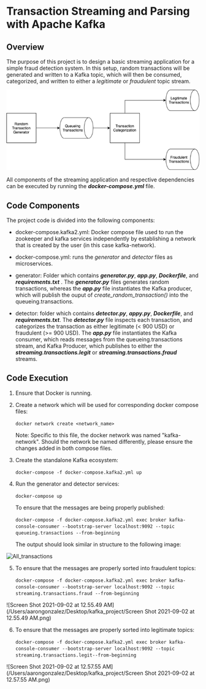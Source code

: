 # Transaction Streaming and Parsing with Apache Kafka

## Overview

The purpose of this project is to design a basic streaming application for a simple fraud detection system.  In this setup, random transactions will be generated and written to a Kafka topic, which will then be consumed, categorized, and written to either a *legitimate* or *fraudulent* topic stream.



![kafka_mini](https://github.com/Aaron-O-Gonzalez/springboard/blob/main/kafka_project/kafka_mini.png)



All components of the streaming application and respective dependencies can be executed by running the ***docker-compose.yml*** file.

## Code Components

The project code is divided into the following components:

- docker-compose.kafka2.yml: Docker compose file used to run the zookeeper and kafka services independently by establishing a network that is created by the user (in this case kafka-network). 

- docker-compose.yml: runs the *generator* and *detector* files as microservices. 

- generator: Folder which contains ***generator.py***, ***app.py***, ***Dockerfile***, and ***requirements.txt*** . The ***generator.py*** files generates random transactions, whereas the ***app.py*** file instantiates the Kafka producer, which will publish the ouput of *create_random_transaction()* into the queueing.transactions.

- detector: folder which contains ***detector.py***, ***appy.py***, ***Dockerfile***, and ***requirements.txt***. The ***detector.py*** file inspects each transaction, and categorizes the transaction as either legitimate (< 900 USD) or fraudulent (>= 900 USD). The ***app.py*** file instantiates the Kafka consumer, which reads messages from the queueing.transactions stream, and Kafka Producer, which publishes to either the ***streaming.transactions.legit*** or ***streaming.transactions.fraud*** streams.

  

## Code Execution

1. Ensure that Docker is running.

2. Create a network which will be used for corresponding docker compose files: 

   ```docker network create <network_name>```

   Note: Specific to this file, the docker network was named "kafka-network". Should the network be named differently, please ensure the changes added in both compose files.

3. Create the standalone Kafka ecosystem:

   ```docker-compose -f docker-compose.kafka2.yml up```

4. Run the generator and detector services:

   ```docker-compose up```

   To ensure that the messages are being properly published:

   ```docker-compose -f docker-compose.kafka2.yml exec broker kafka-console-consumer --bootstrap-server localhost:9092 --topic queueing.transactions --from-beginning```

   The output should look similar in structure to the following image:

![All_transactions](/Users/aarongonzalez/Desktop/kafka_project/All_transactions.png)



5. To ensure that the messages are properly sorted into fraudulent topics:

   ```docker-compose -f docker-compose.kafka2.yml exec broker kafka-console-consumer --bootstrap-server localhost:9092 --topic streaming.transactions.fraud --from-beginning```



![Screen Shot 2021-09-02 at 12.55.49 AM](/Users/aarongonzalez/Desktop/kafka_project/Screen Shot 2021-09-02 at 12.55.49 AM.png)

6. To ensure that the messages are properly sorted into legitimate topics:

   ```docker-compose -f docker-compose.kafka2.yml exec broker kafka-console-consumer --bootstrap-server localhost:9092 --topic streaming.transactions.legit--from-beginning```

   

![Screen Shot 2021-09-02 at 12.57.55 AM](/Users/aarongonzalez/Desktop/kafka_project/Screen Shot 2021-09-02 at 12.57.55 AM.png)
